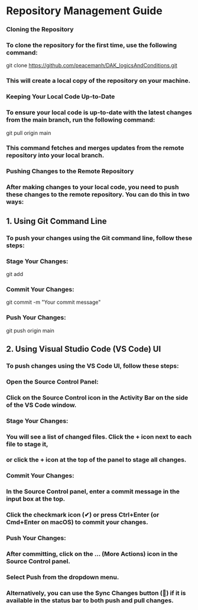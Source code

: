 # Repository Management Guide

### Cloning the Repository
### To clone the repository for the first time, use the following command:
git clone https://github.com/peacemanh/DAK_logicsAndConditions.git
### This will create a local copy of the repository on your machine.

### Keeping Your Local Code Up-to-Date
### To ensure your local code is up-to-date with the latest changes from the main branch, run the following command:
git pull origin main
### This command fetches and merges updates from the remote repository into your local branch.

### Pushing Changes to the Remote Repository
### After making changes to your local code, you need to push these changes to the remote repository. You can do this in two ways:

## 1. Using Git Command Line
### To push your changes using the Git command line, follow these steps:

### Stage Your Changes:
git add <filename>

### Commit Your Changes:
git commit -m "Your commit message"

### Push Your Changes:
git push origin main

## 2. Using Visual Studio Code (VS Code) UI
### To push changes using the VS Code UI, follow these steps:

### Open the Source Control Panel:
### Click on the Source Control icon in the Activity Bar on the side of the VS Code window.

### Stage Your Changes:
### You will see a list of changed files. Click the + icon next to each file to stage it,
### or click the + icon at the top of the panel to stage all changes.

### Commit Your Changes:
### In the Source Control panel, enter a commit message in the input box at the top.
### Click the checkmark icon (✔) or press Ctrl+Enter (or Cmd+Enter on macOS) to commit your changes.

### Push Your Changes:
### After committing, click on the ... (More Actions) icon in the Source Control panel.
### Select Push from the dropdown menu.
### Alternatively, you can use the Sync Changes button (🔄) if it is available in the status bar to both push and pull changes.